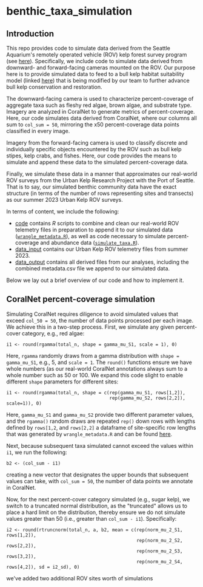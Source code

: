 # benthic_taxa_simulation
## Introduction
This repo provides code to simulate data derived from the Seattle Aquarium's remotely operated vehicle (ROV) kelp forest survey program (see [here](https://github.com/zhrandell/Seattle_Aquarium_ROV_development)). Specifically, we include code to simulate data derived from downward- and forward-facing cameras mounted on the ROV. Our purpose here is to provide simulated data to feed to a bull kelp habitat suitability model (linked [here](https://experience.arcgis.com/experience/b11daaa83ff045f1a9d88b2b926e1f75/page/About/)) that is being modified by our team to further advance bull kelp conservation and restoration.  

The downward-facing camera is used to characterize percent-coverage of aggregate taxa such as fleshy red algae, brown algae, and substrate type. Imagery are analyzed in CoralNet to generate metrics of percent-coverage. Here, our code simulates data derived from CoralNet, where our columns all sum to `col_sum = 50`, mirroring the x50 percent-coverage data points classified in every image. 

Imagery from the forward-facing camera is used to classify discrete and individually specific objects encountered by the ROV such as bull kelp stipes, kelp crabs, and fishes. Here, our code provides the means to simulate and append these data to the simulated percent-coverage data. 

Finally, we simulate these data in a manner that approximates our real-world ROV surveys from the Urban Kelp Research Project with the Port of Seattle. That is to say, our simulated benthic community data have the exact structure (in terms of the number of rows representing sites and transects) as our summer 2023 Urban Kelp ROV surveys. 

In terms of content, we include the following: 
* [code](https://github.com/zhrandell/Seattle_Aquarium_benthic_taxa_simulation/tree/main/code) contains _R_ scripts to combine and clean our real-world ROV telemetry files in preparation to append it to our simulated data ([`wrangle_metadata.R`](https://github.com/zhrandell/Seattle_Aquarium_benthic_taxa_simulation/blob/main/code/wrangle_metadata.R)), as well as code necessary to simulate percent-coverage and abundance data ([`simulate_taxa.R`](https://github.com/zhrandell/Seattle_Aquarium_benthic_taxa_simulation/blob/main/code/CoralNet_simulation.R)).
* [data_input](https://github.com/zhrandell/Seattle_Aquarium_benthic_taxa_simulation/tree/main/data_input) contains our Urban Kelp ROV telemetry files from summer 2023.
* [data_output](https://github.com/zhrandell/Seattle_Aquarium_benthic_taxa_simulation/tree/main/data_output) contains all derived files from our analyses, including the combined metadata.csv file we append to our simulated data.    


Below we lay out a brief overview of our code and how to implement it. 

## CoralNet percent-coverage simulation

Simulating CoralNet requires diligence to avoid simulated values that exceed `col_50 = 50`, the number of data points processed per each image. We achieve this in a two-step process. First, we simulate any given percent-cover category, e.g., red algae: 

```
i1 <- round(rgamma(total_n, shape = gamma_mu_S1, scale = 1), 0)
```
Here, `rgamma` randomly draws from a gamma distribution with `shape = gamma_mu_S1`, e.g., 5, and `scale = 1`. The `round()` functions ensure we have whole numbers (as our real-world CoralNet annotations always sum to a whole number such as 50 or 100. We expand this code slight to enable different `shape` parameters for different sites: 

```
i1 <- round(rgamma(total_n, shape = c(rep(gamma_mu_S1, rows[1,2]),
                                      rep(gamma_mu_S2, rows[2,2]), scale=1)), 0)
```
Here, `gamma_mu_S1` and `gamma_mu_S2` provide two different parameter values, and the `rgamma()` random draws are repeated `rep()` down rows with lengths defined by `rows[1,2`, and `rows[2,2]` a dataframe of site-specific row lengths that was generated by `wrangle_metadata.R` and can be found [here](https://github.com/zhrandell/Seattle_Aquarium_benthic_taxa_simulation/blob/main/data_output/nrows_site.csv). 

Next, because subsequent taxa simulated cannot exceed the values within `i1`, we run the following: 

```
b2 <- (col_sum - i1) 
```
creating a new vector that designates the upper bounds that subsequent values can take, with `col_sum = 50`, the number of data points we annotate in CoralNet. 

Now, for the next percent-cover category simulated (e.g., sugar kelp), we switch to a truncated normal distribution, as the "truncated" allows us to place a hard limit on the distribution, thereby ensure we do not simulate values greater than 50 (i.e., greater than `col_sum - i1`). Specifically: 

```
i2 <- round(rtruncnorm(total_n, a, b2, mean = c(rep(norm_mu_2_S1, rows[1,2]), 
                                                rep(norm_mu_2_S2, rows[2,2]),
                                                rep(norm_mu_2_S3, rows[3,2]),
                                                rep(norm_mu_2_S4, rows[4,2]), sd = i2_sd), 0)
```
we've added two additional ROV sites worth of simulations

